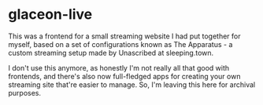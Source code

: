 # glaceon-live
This was a frontend for a small streaming website I had put together for myself, based on a set
of configurations known as The Apparatus - a custom streaming setup made by Unascribed at sleeping.town. 

I don't use this anymore, as honestly I'm not really all that good with frontends, and there's also now
full-fledged apps for creating your own streaming site that're easier to manage. So, I'm leaving this here for
archival purposes.
